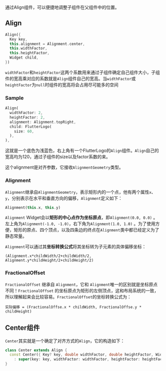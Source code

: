 通过Align组件，可以便捷地调整子组件在父组件中的位置。

## Align

```dart
Align({
  Key key,
  this.alignment = Alignment.center,
  this.widthFactor,
  this.heightFactor,
  Widget child,
})
```

`widthFactor`和`heightFactor`这两个系数用来通过子组件确定自己组件大小，子组件的宽高乘对应的系数就是`Align`组件自己的宽高。当`widthFactor`或`heightFactor`为`null`时组件的宽高将会占用尽可能多的空间

### Sample

```dart
Align(
  widthFactor: 2,
  heightFactor: 2,
  alignment: Alignment.topRight,
  child: FlutterLogo(
    size: 60,
  ),
),
```

这就是一个底色为浅蓝色，右上角有一个FlutterLogo的`Align`组件。`Align`自己的宽高均为120，通过子组件的size以及factor系数的来。

这个alignment是对齐参数，它接收`AlignmentGeometry`类型。

### Alignment

`Alignment`继承自`AlignmentGeometry`，表示矩形内的一个点，他有两个属性`x`、`y`，分别表示在水平和垂直方向的偏移，`Alignment`定义如下：

```dart
Alignment(this.x, this.y)
```

`Alignment` Widget会以**矩形的中心点作为坐标原点**，即`Alignment(0.0, 0.0)` 。左上角为`Alignment(-1.0, -1.0)`，右下角为`Alignment(1.0, 1.0)`  。为了使用方便，矩形的原点、四个顶点，以及四条边的终点在`Alignment`类中都已经定义为了静态常量。

`Alignment`可以通过其**坐标转换公式**将其坐标转为子元素的具体偏移坐标：

```text
(Alignment.x*childWidth/2+childWidth/2, Alignment.y*childHeight/2+childHeight/2)
```

### FractionalOffset

`FractionalOffset` 继承自 `Alignment`，它和 `Alignment`唯一的区别就是坐标原点不同！`FractionalOffset` 的坐标原点为矩形的左侧顶点，这和布局系统的一致，所以理解起来会比较容易。`FractionalOffset`的坐标转换公式为：

```text
实际偏移 = (FractionalOffse.x * childWidth, FractionalOffse.y * childHeight)
```

## Center组件

`Center`其实就是一个确定了对齐方式的`Align`，它的构造如下：

```dart
class Center extends Align {
  const Center({ Key? key, double widthFactor, double heightFactor, Widget? child })
    : super(key: key, widthFactor: widthFactor, heightFactor: heightFactor, child: child);
}
```
